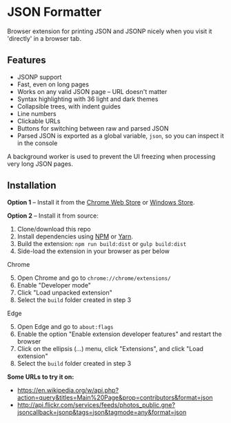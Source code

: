 JSON Formatter
==============

Browser extension for printing JSON and JSONP nicely when you visit it 'directly' in a browser tab.

Features
--------

* JSONP support
* Fast, even on long pages
* Works on any valid JSON page – URL doesn't matter
* Syntax highlighting with 36 light and dark themes
* Collapsible trees, with indent guides
* Line numbers
* Clickable URLs
* Buttons for switching between raw and parsed JSON
* Parsed JSON is exported as a global variable, `json`, so you can inspect it in the console

A background worker is used to prevent the UI freezing when processing very long JSON pages.

Installation
------------

**Option 1** – Install it from the [Chrome Web Store](https://chrome.google.com/webstore/detail/mhimpmpmffogbmmkmajibklelopddmjf/) or [Windows Store](https://www.microsoft.com/en-us/store/p/json-formatter-for-edge/9nz9d2j86w6s).

**Option 2** – Install it from source:

1. Clone/download this repo
2. Install dependencies using [NPM](https://nodejs.org/) or [Yarn](https://yarnpkg.com/en/).
3. Build the extension: `npm run build:dist` or `gulp build:dist`
4. Side-load the extension in your browser as per below

Chrome

5. Open Chrome and go to `chrome://chrome/extensions/`
6. Enable "Developer mode"
7. Click "Load unpacked extension"
8. Select the `build` folder created in step 3

Edge

5. Open Edge and go to `about:flags`
6. Enable the option "Enable extension developer features" and restart the browser
7. Click on the ellipsis (...) menu, click "Extensions", and click "Load extension"
8. Select the `build` folder created in step 3

**Some URLs to try it on:**

* https://en.wikipedia.org/w/api.php?action=query&titles=Main%20Page&prop=contributors&format=json
* http://api.flickr.com/services/feeds/photos_public.gne?jsoncallback=jsonp&tags=json&tagmode=any&format=json
